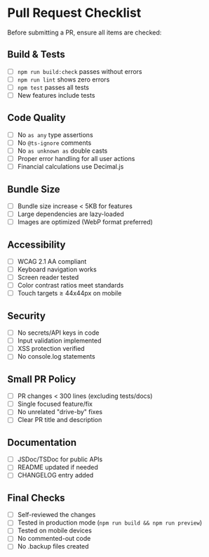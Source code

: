 # Pull Request Checklist

Before submitting a PR, ensure all items are checked:

## Build & Tests
- [ ] `npm run build:check` passes without errors
- [ ] `npm run lint` shows zero errors
- [ ] `npm test` passes all tests
- [ ] New features include tests

## Code Quality
- [ ] No `as any` type assertions
- [ ] No `@ts-ignore` comments
- [ ] No `as unknown as` double casts
- [ ] Proper error handling for all user actions
- [ ] Financial calculations use Decimal.js

## Bundle Size
- [ ] Bundle size increase < 5KB for features
- [ ] Large dependencies are lazy-loaded
- [ ] Images are optimized (WebP format preferred)

## Accessibility
- [ ] WCAG 2.1 AA compliant
- [ ] Keyboard navigation works
- [ ] Screen reader tested
- [ ] Color contrast ratios meet standards
- [ ] Touch targets ≥ 44x44px on mobile

## Security
- [ ] No secrets/API keys in code
- [ ] Input validation implemented
- [ ] XSS protection verified
- [ ] No console.log statements

## Small PR Policy
- [ ] PR changes < 300 lines (excluding tests/docs)
- [ ] Single focused feature/fix
- [ ] No unrelated "drive-by" fixes
- [ ] Clear PR title and description

## Documentation
- [ ] JSDoc/TSDoc for public APIs
- [ ] README updated if needed
- [ ] CHANGELOG entry added

## Final Checks
- [ ] Self-reviewed the changes
- [ ] Tested in production mode (`npm run build && npm run preview`)
- [ ] Tested on mobile devices
- [ ] No commented-out code
- [ ] No .backup files created